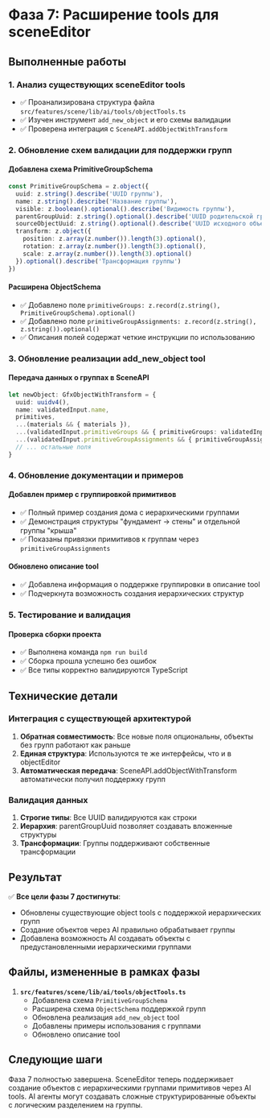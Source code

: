 # Фаза 7: Расширение tools для sceneEditor

## Выполненные работы

### 1. Анализ существующих sceneEditor tools
- ✅ Проанализирована структура файла `src/features/scene/lib/ai/tools/objectTools.ts`
- ✅ Изучен инструмент `add_new_object` и его схемы валидации
- ✅ Проверена интеграция с `SceneAPI.addObjectWithTransform`

### 2. Обновление схем валидации для поддержки групп

#### Добавлена схема PrimitiveGroupSchema
```typescript
const PrimitiveGroupSchema = z.object({
  uuid: z.string().describe('UUID группы'),
  name: z.string().describe('Название группы'),
  visible: z.boolean().optional().describe('Видимость группы'),
  parentGroupUuid: z.string().optional().describe('UUID родительской группы для иерархии'),
  sourceObjectUuid: z.string().optional().describe('UUID исходного объекта при импорте'),
  transform: z.object({
    position: z.array(z.number()).length(3).optional(),
    rotation: z.array(z.number()).length(3).optional(),
    scale: z.array(z.number()).length(3).optional()
  }).optional().describe('Трансформация группы')
})
```

#### Расширена ObjectSchema
- ✅ Добавлено поле `primitiveGroups: z.record(z.string(), PrimitiveGroupSchema).optional()`
- ✅ Добавлено поле `primitiveGroupAssignments: z.record(z.string(), z.string()).optional()`
- ✅ Описания полей содержат четкие инструкции по использованию

### 3. Обновление реализации add_new_object tool

#### Передача данных о группах в SceneAPI
```typescript
let newObject: GfxObjectWithTransform = {
  uuid: uuidv4(),
  name: validatedInput.name,
  primitives,
  ...(materials && { materials }),
  ...(validatedInput.primitiveGroups && { primitiveGroups: validatedInput.primitiveGroups }),
  ...(validatedInput.primitiveGroupAssignments && { primitiveGroupAssignments: validatedInput.primitiveGroupAssignments }),
  // ... остальные поля
}
```

### 4. Обновление документации и примеров

#### Добавлен пример с группировкой примитивов
- ✅ Полный пример создания дома с иерархическими группами
- ✅ Демонстрация структуры "фундамент -> стены" и отдельной группы "крыша"
- ✅ Показаны привязки примитивов к группам через `primitiveGroupAssignments`

#### Обновлено описание tool
- ✅ Добавлена информация о поддержке группировки в описание tool
- ✅ Подчеркнута возможность создания иерархических структур

### 5. Тестирование и валидация

#### Проверка сборки проекта
- ✅ Выполнена команда `npm run build`
- ✅ Сборка прошла успешно без ошибок
- ✅ Все типы корректно валидируются TypeScript

## Технические детали

### Интеграция с существующей архитектурой
1. **Обратная совместимость**: Все новые поля опциональны, объекты без групп работают как раньше
2. **Единая структура**: Используются те же интерфейсы, что и в objectEditor
3. **Автоматическая передача**: SceneAPI.addObjectWithTransform автоматически получил поддержку групп

### Валидация данных
1. **Строгие типы**: Все UUID валидируются как строки
2. **Иерархия**: parentGroupUuid позволяет создавать вложенные структуры
3. **Трансформации**: Группы поддерживают собственные трансформации

## Результат

✅ **Все цели фазы 7 достигнуты**:
- Обновлены существующие object tools с поддержкой иерархических групп
- Создание объектов через AI правильно обрабатывает группы
- Добавлена возможность AI создавать объекты с предустановленными иерархическими группами

## Файлы, измененные в рамках фазы

1. **`src/features/scene/lib/ai/tools/objectTools.ts`**
   - Добавлена схема `PrimitiveGroupSchema`
   - Расширена схема `ObjectSchema` поддержкой групп
   - Обновлена реализация `add_new_object` tool
   - Добавлены примеры использования с группами
   - Обновлено описание tool

## Следующие шаги

Фаза 7 полностью завершена. SceneEditor теперь поддерживает создание объектов с иерархическими группами примитивов через AI tools. AI агенты могут создавать сложные структурированные объекты с логическим разделением на группы.